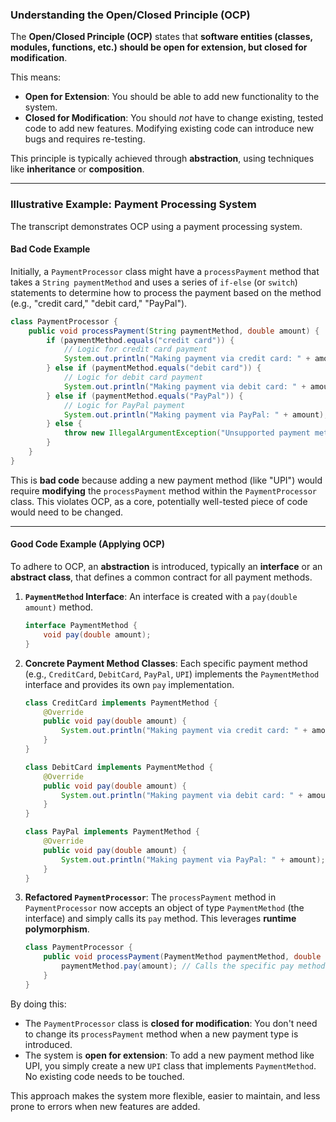 ### **Understanding the Open/Closed Principle (OCP)**

The **Open/Closed Principle (OCP)** states that **software entities (classes, modules, functions, etc.) should be open for extension, but closed for modification**.

This means:

* **Open for Extension**: You should be able to add new functionality to the system.
* **Closed for Modification**: You should *not* have to change existing, tested code to add new features. Modifying existing code can introduce new bugs and requires re-testing.

This principle is typically achieved through **abstraction**, using techniques like **inheritance** or **composition**.

-----

### **Illustrative Example: Payment Processing System**

The transcript demonstrates OCP using a payment processing system.

#### **Bad Code Example**

Initially, a `PaymentProcessor` class might have a `processPayment` method that takes a `String paymentMethod` and uses a series of `if-else` (or `switch`) statements to determine how to process the payment based on the method (e.g., "credit card," "debit card," "PayPal").

```java
class PaymentProcessor {
    public void processPayment(String paymentMethod, double amount) {
        if (paymentMethod.equals("credit card")) {
            // Logic for credit card payment
            System.out.println("Making payment via credit card: " + amount);
        } else if (paymentMethod.equals("debit card")) {
            // Logic for debit card payment
            System.out.println("Making payment via debit card: " + amount);
        } else if (paymentMethod.equals("PayPal")) {
            // Logic for PayPal payment
            System.out.println("Making payment via PayPal: " + amount);
        } else {
            throw new IllegalArgumentException("Unsupported payment method: " + paymentMethod);
        }
    }
}
```

This is **bad code** because adding a new payment method (like "UPI") would require **modifying** the `processPayment` method within the `PaymentProcessor` class. This violates OCP, as a core, potentially well-tested piece of code would need to be changed.

-----

#### **Good Code Example (Applying OCP)**

To adhere to OCP, an **abstraction** is introduced, typically an **interface** or an **abstract class**, that defines a common contract for all payment methods.

1.  **`PaymentMethod` Interface**: An interface is created with a `pay(double amount)` method.

    ```java
    interface PaymentMethod {
        void pay(double amount);
    }
    ```

2.  **Concrete Payment Method Classes**: Each specific payment method (e.g., `CreditCard`, `DebitCard`, `PayPal`, `UPI`) implements the `PaymentMethod` interface and provides its own `pay` implementation.

    ```java
    class CreditCard implements PaymentMethod {
        @Override
        public void pay(double amount) {
            System.out.println("Making payment via credit card: " + amount);
        }
    }

    class DebitCard implements PaymentMethod {
        @Override
        public void pay(double amount) {
            System.out.println("Making payment via debit card: " + amount);
        }
    }

    class PayPal implements PaymentMethod {
        @Override
        public void pay(double amount) {
            System.out.println("Making payment via PayPal: " + amount);
        }
    }
    ```

3.  **Refactored `PaymentProcessor`**: The `processPayment` method in `PaymentProcessor` now accepts an object of type `PaymentMethod` (the interface) and simply calls its `pay` method. This leverages **runtime polymorphism**.

    ```java
    class PaymentProcessor {
        public void processPayment(PaymentMethod paymentMethod, double amount) {
            paymentMethod.pay(amount); // Calls the specific pay method based on the object type
        }
    }
    ```

By doing this:

* The `PaymentProcessor` class is **closed for modification**: You don't need to change its `processPayment` method when a new payment type is introduced.
* The system is **open for extension**: To add a new payment method like UPI, you simply create a new `UPI` class that implements `PaymentMethod`. No existing code needs to be touched.

This approach makes the system more flexible, easier to maintain, and less prone to errors when new features are added.